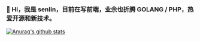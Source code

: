 ### 🌱 Hi，我是 senlin，目前在写前端，业余也折腾 GOLANG / PHP，热爱开源和新技术。

[![Anurag's github stats](https://github-readme-stats.vercel.app/api?username=xusenlin&show_icons=true)](https://github.com/anuraghazra/github-readme-stats)

<!--
**xusenlin/xusenlin** is a ✨ _special_ ✨ repository because its `README.md` (this file) appears on your GitHub profile.

Here are some ideas to get you started:

- 🔭 I’m currently working on ...
- 🌱 I’m currently learning ...
- 👯 I’m looking to collaborate on ...
- 🤔 I’m looking for help with ...
- 💬 Ask me about ...
- 📫 How to reach me: ...
- 😄 Pronouns: ...
- ⚡ Fun fact: ...
-->
